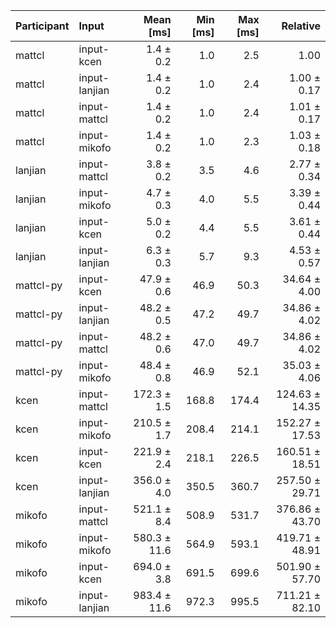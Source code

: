| Participant | Input | Mean [ms] | Min [ms] | Max [ms] | Relative |
|:---|:---|---:|---:|---:|---:|
| mattcl | input-kcen | 1.4 ± 0.2 | 1.0 | 2.5 | 1.00 |
| mattcl | input-lanjian | 1.4 ± 0.2 | 1.0 | 2.4 | 1.00 ± 0.17 |
| mattcl | input-mattcl | 1.4 ± 0.2 | 1.0 | 2.4 | 1.01 ± 0.17 |
| mattcl | input-mikofo | 1.4 ± 0.2 | 1.0 | 2.3 | 1.03 ± 0.18 |
| lanjian | input-mattcl | 3.8 ± 0.2 | 3.5 | 4.6 | 2.77 ± 0.34 |
| lanjian | input-mikofo | 4.7 ± 0.3 | 4.0 | 5.5 | 3.39 ± 0.44 |
| lanjian | input-kcen | 5.0 ± 0.2 | 4.4 | 5.5 | 3.61 ± 0.44 |
| lanjian | input-lanjian | 6.3 ± 0.3 | 5.7 | 9.3 | 4.53 ± 0.57 |
| mattcl-py | input-kcen | 47.9 ± 0.6 | 46.9 | 50.3 | 34.64 ± 4.00 |
| mattcl-py | input-lanjian | 48.2 ± 0.5 | 47.2 | 49.7 | 34.86 ± 4.02 |
| mattcl-py | input-mattcl | 48.2 ± 0.6 | 47.0 | 49.7 | 34.86 ± 4.02 |
| mattcl-py | input-mikofo | 48.4 ± 0.8 | 46.9 | 52.1 | 35.03 ± 4.06 |
| kcen | input-mattcl | 172.3 ± 1.5 | 168.8 | 174.4 | 124.63 ± 14.35 |
| kcen | input-mikofo | 210.5 ± 1.7 | 208.4 | 214.1 | 152.27 ± 17.53 |
| kcen | input-kcen | 221.9 ± 2.4 | 218.1 | 226.5 | 160.51 ± 18.51 |
| kcen | input-lanjian | 356.0 ± 4.0 | 350.5 | 360.7 | 257.50 ± 29.71 |
| mikofo | input-mattcl | 521.1 ± 8.4 | 508.9 | 531.7 | 376.86 ± 43.70 |
| mikofo | input-mikofo | 580.3 ± 11.6 | 564.9 | 593.1 | 419.71 ± 48.91 |
| mikofo | input-kcen | 694.0 ± 3.8 | 691.5 | 699.6 | 501.90 ± 57.70 |
| mikofo | input-lanjian | 983.4 ± 11.6 | 972.3 | 995.5 | 711.21 ± 82.10 |
